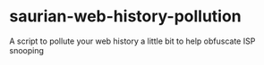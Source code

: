 # saurian-web-history-pollution
A script to pollute your web history a little bit to help obfuscate ISP snooping
